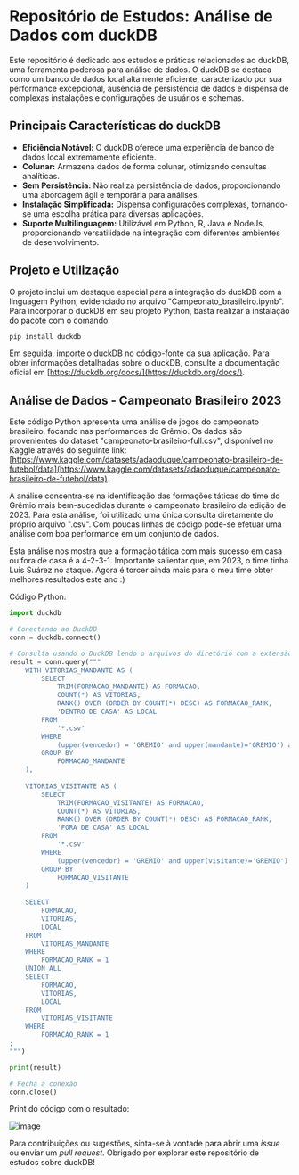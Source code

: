 # Repositório de Estudos: Análise de Dados com duckDB

Este repositório é dedicado aos estudos e práticas relacionados ao duckDB, uma ferramenta poderosa para análise de dados. O duckDB se destaca como um banco de dados local altamente eficiente, caracterizado por sua performance excepcional, ausência de persistência de dados e dispensa de complexas instalações e configurações de usuários e schemas.

## Principais Características do duckDB

- **Eficiência Notável:** O duckDB oferece uma experiência de banco de dados local extremamente eficiente.
- **Colunar:** Armazena dados de forma colunar, otimizando consultas analíticas.
- **Sem Persistência:** Não realiza persistência de dados, proporcionando uma abordagem ágil e temporária para análises.
- **Instalação Simplificada:** Dispensa configurações complexas, tornando-se uma escolha prática para diversas aplicações.
- **Suporte Multilinguagem:** Utilizável em Python, R, Java e NodeJs, proporcionando versatilidade na integração com diferentes ambientes de desenvolvimento.

## Projeto e Utilização

O projeto inclui um destaque especial para a integração do duckDB com a linguagem Python, evidenciado no arquivo "Campeonato_brasileiro.ipynb". Para incorporar o duckDB em seu projeto Python, basta realizar a instalação do pacote com o comando:

```bash
pip install duckdb
```
Em seguida, importe o duckDB no código-fonte da sua aplicação. Para obter informações detalhadas sobre o duckDB, consulte a documentação oficial em [https://duckdb.org/docs/](https://duckdb.org/docs/).

## Análise de Dados - Campeonato Brasileiro 2023

Este código Python apresenta uma análise de jogos do campeonato brasileiro, focando nas performances do Grêmio. Os dados são provenientes do dataset "campeonato-brasileiro-full.csv", disponível no Kaggle através do seguinte link: [https://www.kaggle.com/datasets/adaoduque/campeonato-brasileiro-de-futebol/data](https://www.kaggle.com/datasets/adaoduque/campeonato-brasileiro-de-futebol/data).

A análise concentra-se na identificação das formações táticas do time do Grêmio mais bem-sucedidas durante o campeonato brasileiro da edição de 2023. Para esta análise, foi utilizado uma única consulta diretamente do próprio arquivo ".csv". Com poucas linhas de código pode-se efetuar uma análise com boa performance em um conjunto de dados.

Esta análise nos mostra que a formação tática com mais sucesso em casa ou fora de casa é a 4-2-3-1. 
Importante salientar que, em 2023, o time tinha Luis Suárez no ataque. Agora é torcer ainda mais para o meu time obter melhores resultados este ano :)

Código Python:
```python
import duckdb

# Conectando ao DuckDB
conn = duckdb.connect()

# Consulta usando o DuckDB lendo o arquivos do diretório com a extensão CSV
result = conn.query("""
    WITH VITORIAS_MANDANTE AS (
        SELECT
            TRIM(FORMACAO_MANDANTE) AS FORMACAO,
            COUNT(*) AS VITORIAS,
            RANK() OVER (ORDER BY COUNT(*) DESC) AS FORMACAO_RANK,
            'DENTRO DE CASA' AS LOCAL
        FROM
            '*.csv'
        WHERE
            (upper(vencedor) = 'GREMIO' and upper(mandante)='GREMIO') and (data between '2023-01-01' and '2023-12-31')
        GROUP BY
            FORMACAO_MANDANTE
    ),
    
    VITORIAS_VISITANTE AS (
        SELECT
            TRIM(FORMACAO_VISITANTE) AS FORMACAO,
            COUNT(*) AS VITORIAS,
            RANK() OVER (ORDER BY COUNT(*) DESC) AS FORMACAO_RANK,
            'FORA DE CASA' AS LOCAL
        FROM
            '*.csv'
        WHERE
            (upper(vencedor) = 'GREMIO' and upper(visitante)='GREMIO') and (data between '2023-01-01' and '2023-12-31')
        GROUP BY
            FORMACAO_VISITANTE
    )    
    
    SELECT
        FORMACAO,
        VITORIAS,
        LOCAL
    FROM
        VITORIAS_MANDANTE
    WHERE
        FORMACAO_RANK = 1
    UNION ALL
    SELECT
        FORMACAO,
        VITORIAS,
        LOCAL
    FROM
        VITORIAS_VISITANTE
    WHERE
        FORMACAO_RANK = 1    
;
""")

print(result)

# Fecha a conexão
conn.close()
```

Print do código com o resultado:

![image](https://github.com/GuilhermeBazilio/duckDB/assets/69533575/496232ba-c8fc-4a84-9be1-6340ad99f891)



Para contribuições ou sugestões, sinta-se à vontade para abrir uma *issue* ou enviar um *pull request*. Obrigado por explorar este repositório de estudos sobre duckDB!
